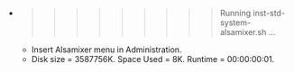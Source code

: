 * >>>>>>>>> Running inst-std-system-alsamixer.sh ...
  * Insert Alsamixer menu in Administration.
  * Disk size = 3587756K. Space Used = 8K. Runtime = 00:00:00:01.
